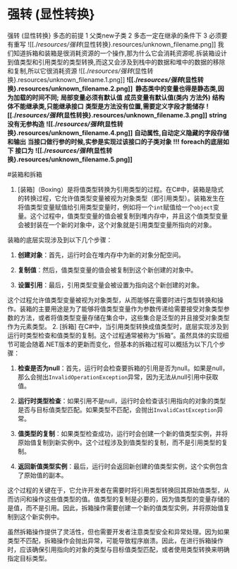 # 强转 (显性转换}


强转 (显性转换}
多态的前提
1 父类new子类
2 多态一定在继承的条件下
3 必须要有重写
![[./_resources/强转_(显性转换}.resources/unknown_filename.png]]
我们知道拆箱和装箱是很消耗资源的一个操作,那为什么它会消耗资源呢.拆装箱设计到值类型和引用类型的类型转换,而这又会涉及到栈中的数据和堆中的数据的移除和复制,所以它很消耗资源
![[./_resources/强转_(显性转换}.resources/unknown_filename.1.png]]
 **![[./_resources/强转_(显性转换}.resources/unknown_filename.2.png]]  静态类中的变量也得是静态类,因为加载的时间不同;**
**局部变量必须有默认值**
**成员变量有默认值(类内 方法外)**
**结构体不能继承类,只能继承接口**
**类型是方法没有位置,需要定义字段才能储存**
**![[./_resources/强转_(显性转换}.resources/unknown_filename.3.png]]**
**string 没有无参构造** 
**![[./_resources/强转_(显性转换}.resources/unknown_filename.4.png]]**
**自动属性,自动定义隐藏的字段存储和输出**
**当接口做行参的时候,实参是实现过该接口的子类对象 !!!**
**foreach的底层如下 接口为**
**![[./_resources/强转_(显性转换}.resources/unknown_filename.5.png]]**

#装箱和拆箱
1. [装箱]（Boxing）是将值类型转换为引用类型的过程。在C#中，装箱是隐式的转换过程，它允许值类型变量被视为对象类型（即引用类型）。装箱发生在将值类型变量赋值给引用类型变量时，例如将一个`int`赋值给一个`object`变量。这个过程中，值类型变量的值会被复制到堆内存中，并且这个值类型变量会被封装在一个新的对象中，这个对象就是引用类型变量所指向的对象。

装箱的底层实现涉及到以下几个步骤：

1. **创建对象**：首先，运行时会在堆内存中为新的对象分配空间。

2. **复制值**：然后，值类型变量的值会被复制到这个新创建的对象中。

3. **设置引用**：最后，引用类型变量会被设置为指向这个新创建的对象。

这个过程允许值类型变量被视为对象类型，从而能够在需要时进行类型转换和操作。装箱的主要用途是为了能够将值类型变量作为参数传递给需要接受对象类型参数的方法，或者将值类型变量存储在集合中，这些集合是泛型的并且接受对象类型作为元素类型。
2. [拆箱] 在C#中，当引用类型转换成值类型时，底层实现涉及到运行时类型检查和值类型的复制。这个过程通常被称为“拆箱”。虽然具体的实现细节可能会随着.NET版本的更新而变化，但基本的拆箱过程可以概括为以下几个步骤：

1. **检查是否为null**：首先，运行时会检查要拆箱的引用是否为null。如果是null，那么会抛出`InvalidOperationException`异常，因为无法从null引用中获取值。

2. **运行时类型检查**：如果引用不是null，运行时会检查该引用指向的对象的类型是否与目标值类型匹配。如果类型不匹配，会抛出`InvalidCastException`异常。

3. **值类型的复制**：如果类型检查成功，运行时会创建一个新的值类型实例，并将原始值复制到新实例中。这个过程涉及到值类型的复制，而不是引用类型的复制。

4. **返回新值类型实例**：最后，运行时会返回新创建的值类型实例，这个实例包含了原始值的副本。

这个过程的关键在于，它允许开发者在需要时将引用类型转换回其原始值类型，从而访问和操作这些值类型的值。值类型的复制是必要的，因为值类型的变量存储的是值，而不是引用。因此，拆箱操作需要创建一个新的值类型实例，并将原始值复制到这个新实例中。

虽然拆箱操作提供了灵活性，但也需要开发者注意类型安全和异常处理。因为如果类型不匹配，拆箱操作会抛出异常，可能导致程序崩溃。因此，在进行拆箱操作时，应该确保引用指向的对象的类型与目标值类型匹配，或者使用类型转换来明确指定目标类型。